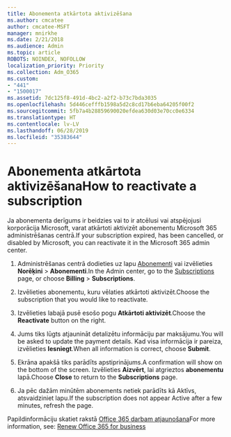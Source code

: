 ```yaml
---
title: Abonementa atkārtota aktivizēšana
ms.author: cmcatee
author: cmcatee-MSFT
manager: mnirkhe
ms.date: 2/21/2018
ms.audience: Admin
ms.topic: article
ROBOTS: NOINDEX, NOFOLLOW
localization_priority: Priority
ms.collection: Adm_O365
ms.custom:
- "441"
- "1500017"
ms.assetid: 7dc125f8-491d-4bc2-a2f2-b73c7bda3035
ms.openlocfilehash: 5d446cefffb1598a5d2c8cd17b6eba64205f00f2
ms.sourcegitcommit: 5fb7a4b28859690020efdea630d03e70cc0e6334
ms.translationtype: HT
ms.contentlocale: lv-LV
ms.lasthandoff: 06/28/2019
ms.locfileid: "35383644"
---
```

# <a name="how-to-reactivate-a-subscription"></a><span data-ttu-id="dc016-102">Abonementa atkārtota aktivizēšana</span><span class="sxs-lookup"><span data-stu-id="dc016-102">How to reactivate a subscription</span></span>

<span data-ttu-id="dc016-103">Ja abonementa derīgums ir beidzies vai to ir atcēlusi vai atspējojusi korporācija Microsoft, varat atkārtoti aktivizēt abonementu Microsoft 365 administrēšanas centrā.</span><span class="sxs-lookup"><span data-stu-id="dc016-103">If your subscription expired, has been cancelled, or disabled by Microsoft, you can reactivate it in the Microsoft 365 admin center.</span></span>
  
1. <span data-ttu-id="dc016-104">Administrēšanas centrā dodieties uz lapu [Abonementi](https://go.microsoft.com/fwlink/p/?linkid=842054) vai izvēlieties **Norēķini** \> **Abonementi**.</span><span class="sxs-lookup"><span data-stu-id="dc016-104">In the Admin center, go to the [Subscriptions](https://go.microsoft.com/fwlink/p/?linkid=842054) page, or choose **Billing** \> **Subscriptions**.</span></span>

2. <span data-ttu-id="dc016-105">Izvēlieties abonementu, kuru vēlaties atkārtoti aktivizēt.</span><span class="sxs-lookup"><span data-stu-id="dc016-105">Choose the subscription that you would like to reactivate.</span></span>

3. <span data-ttu-id="dc016-106">Izvēlieties labajā pusē esošo pogu **Atkārtoti aktivizēt**.</span><span class="sxs-lookup"><span data-stu-id="dc016-106">Choose the **Reactivate** button on the right.</span></span>

4. <span data-ttu-id="dc016-107">Jums tiks lūgts atjaunināt detalizētu informāciju par maksājumu.</span><span class="sxs-lookup"><span data-stu-id="dc016-107">You will be asked to update the payment details.</span></span> <span data-ttu-id="dc016-108">Kad visa informācija ir pareiza, izvēlieties **Iesniegt**.</span><span class="sxs-lookup"><span data-stu-id="dc016-108">When all information is correct, choose **Submit**.</span></span>

5. <span data-ttu-id="dc016-109">Ekrāna apakšā tiks parādīts apstiprinājums.</span><span class="sxs-lookup"><span data-stu-id="dc016-109">A confirmation will show on the bottom of the screen.</span></span> <span data-ttu-id="dc016-110">Izvēlieties **Aizvērt**, lai atgrieztos **abonementu** lapā.</span><span class="sxs-lookup"><span data-stu-id="dc016-110">Choose **Close** to return to the **Subscriptions** page.</span></span>

6. <span data-ttu-id="dc016-111">Ja pēc dažām minūtēm abonements netiek parādīts kā Aktīvs, atsvaidziniet lapu.</span><span class="sxs-lookup"><span data-stu-id="dc016-111">If the subscription does not appear Active after a few minutes, refresh the page.</span></span>

<span data-ttu-id="dc016-112">Papildinformāciju skatiet rakstā [Office 365 darbam atjaunošana](https://support.office.com/article/8d83b530-f4ca-47f6-a666-e5791cbacc7e)</span><span class="sxs-lookup"><span data-stu-id="dc016-112">For more information, see: [Renew Office 365 for business](https://support.office.com/article/8d83b530-f4ca-47f6-a666-e5791cbacc7e)</span></span>
  